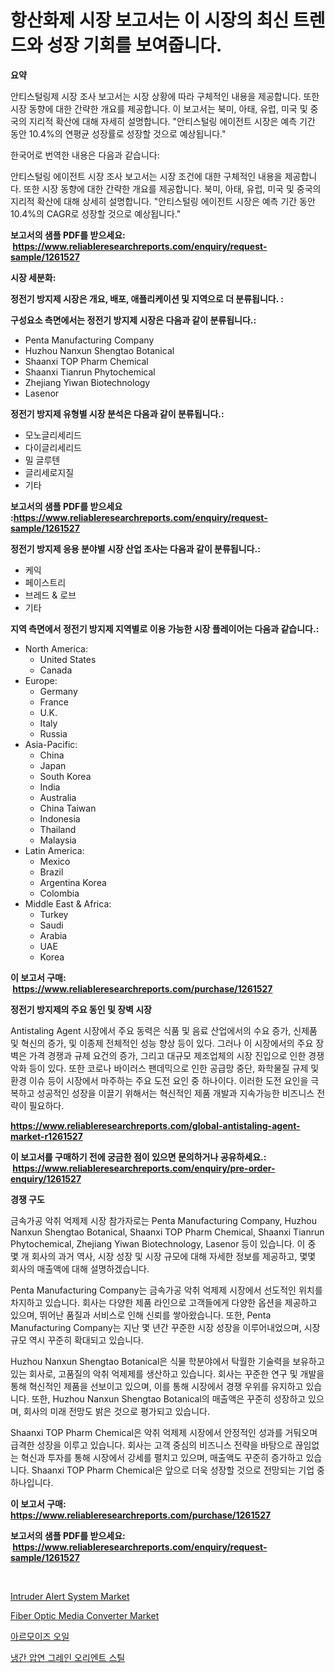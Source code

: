 <p><h1>항산화제 시장 보고서는 이 시장의 최신 트렌드와 성장 기회를 보여줍니다.</h1></p><p><strong>요약</strong></p>
<p><p>안티스털링제 시장 조사 보고서는 시장 상황에 따라 구체적인 내용을 제공합니다. 또한 시장 동향에 대한 간략한 개요를 제공합니다. 이 보고서는 북미, 아태, 유럽, 미국 및 중국의 지리적 확산에 대해 자세히 설명합니다. "안티스털링 에이전트 시장은 예측 기간 동안 10.4%의 연평균 성장률로 성장할 것으로 예상됩니다." </p><p>한국어로 번역한 내용은 다음과 같습니다: </p><p>안티스털링 에이전트 시장 조사 보고서는 시장 조건에 대한 구체적인 내용을 제공합니다. 또한 시장 동향에 대한 간략한 개요를 제공합니다. 북미, 아태, 유럽, 미국 및 중국의 지리적 확산에 대해 상세히 설명합니다. "안티스털링 에이전트 시장은 예측 기간 동안 10.4%의 CAGR로 성장할 것으로 예상됩니다."</p></p>
<p><strong>보고서의 샘플 PDF를 받으세요: &nbsp;<a href="https://www.reliableresearchreports.com/enquiry/request-sample/1261527">https://www.reliableresearchreports.com/enquiry/request-sample/1261527</a></strong></p>
<p><strong>시장 세분화:</strong></p>
<p><strong> 정전기 방지제 시장은 개요, 배포, 애플리케이션 및 지역으로 더 분류됩니다. :</strong></p>
<p><strong>구성요소 측면에서는 정전기 방지제 시장은 다음과 같이 분류됩니다.:</strong></p>
<p><ul><li>Penta Manufacturing Company</li><li>Huzhou Nanxun Shengtao Botanical</li><li>Shaanxi TOP Pharm Chemical</li><li>Shaanxi Tianrun Phytochemical</li><li>Zhejiang Yiwan Biotechnology</li><li>Lasenor</li></ul></p>
<p><strong> 정전기 방지제 유형별 시장 분석은 다음과 같이 분류됩니다.:</strong></p>
<p><ul><li>모노글리세리드</li><li>다이글리세리드</li><li>밀 글루텐</li><li>글리세로지질</li><li>기타</li></ul></p>
<p><strong>보고서의 샘플 PDF를 받으세요 :<a href="https://www.reliableresearchreports.com/enquiry/request-sample/1261527">https://www.reliableresearchreports.com/enquiry/request-sample/1261527</a></strong></p>
<p><strong> 정전기 방지제 응용 분야별 시장 산업 조사는 다음과 같이 분류됩니다.:</strong></p>
<p><ul><li>케익</li><li>페이스트리</li><li>브레드 & 로브</li><li>기타</li></ul></p>
<p><strong>지역 측면에서 정전기 방지제 지역별로 이용 가능한 시장 플레이어는 다음과 같습니다.:</strong></p>
<p><ul>
    <li>
        North America:
        <ul>
            <li>United States</li>
            <li>Canada</li>
        </ul>
    </li>
    <li>
        Europe:
        <ul>
            <li>Germany</li>
            <li>France</li>
            <li>U.K.</li>
            <li>Italy</li>
            <li>Russia</li>
        </ul>
    </li>
    <li>
        Asia-Pacific:
        <ul>
            <li>China</li>
            <li>Japan</li>
            <li>South Korea</li>
            <li>India</li>
            <li>Australia</li>
            <li>China Taiwan</li>
            <li>Indonesia</li>
            <li>Thailand</li>
            <li>Malaysia</li>
        </ul>
    </li>
    <li>
        Latin America:
        <ul>
            <li>Mexico</li>
            <li>Brazil</li>
            <li>Argentina Korea</li>
            <li>Colombia</li>
        </ul>
    </li>
    <li>
        Middle East & Africa:
        <ul>
            <li>Turkey</li>
            <li>Saudi</li>
            <li>Arabia</li>
            <li>UAE</li>
            <li>Korea</li>
        </ul>
    </li>
    </ul></p>
<p><strong>이 보고서 구매: &nbsp;<a href="https://www.reliableresearchreports.com/purchase/1261527">https://www.reliableresearchreports.com/purchase/1261527</a></strong></p>
<p><strong>정전기 방지제의 주요 동인 및 장벽 시장</strong></p>
<p><p>Antistaling Agent 시장에서 주요 동력은 식품 및 음료 산업에서의 수요 증가, 신제품 및 혁신의 증가, 및 이종제 전체적인 성능 향상 등이 있다. 그러나 이 시장에서의 주요 장벽은 가격 경쟁과 규제 요건의 증가, 그리고 대규모 제조업체의 시장 진입으로 인한 경쟁 악화 등이 있다. 또한 코로나 바이러스 팬데믹으로 인한 공급망 중단, 화학물질 규제 및 환경 이슈 등이 시장에서 마주하는 주요 도전 요인 중 하나이다. 이러한 도전 요인을 극복하고 성공적인 성장을 이끌기 위해서는 혁신적인 제품 개발과 지속가능한 비즈니스 전략이 필요하다.</p></p>
<p><strong><a href="https://www.reliableresearchreports.com/global-antistaling-agent-market-r1261527">https://www.reliableresearchreports.com/global-antistaling-agent-market-r1261527</a></strong></p>
<p><strong>이 보고서를 구매하기 전에 궁금한 점이 있으면 문의하거나 공유하세요.: &nbsp;<a href="https://www.reliableresearchreports.com/enquiry/pre-order-enquiry/1261527">https://www.reliableresearchreports.com/enquiry/pre-order-enquiry/1261527</a></strong></p>
<p><strong>경쟁 구도</strong></p>
<p><p>금속가공 악취 억제제 시장 참가자로는 Penta Manufacturing Company, Huzhou Nanxun Shengtao Botanical, Shaanxi TOP Pharm Chemical, Shaanxi Tianrun Phytochemical, Zhejiang Yiwan Biotechnology, Lasenor 등이 있습니다. 이 중 몇 개 회사의 과거 역사, 시장 성장 및 시장 규모에 대해 자세한 정보를 제공하고, 몇몇 회사의 매출액에 대해 설명하겠습니다.</p><p>Penta Manufacturing Company는 금속가공 악취 억제제 시장에서 선도적인 위치를 차지하고 있습니다. 회사는 다양한 제품 라인으로 고객들에게 다양한 옵션을 제공하고 있으며, 뛰어난 품질과 서비스로 인해 신뢰를 쌓아왔습니다. 또한, Penta Manufacturing Company는 지난 몇 년간 꾸준한 시장 성장을 이루어내었으며, 시장 규모 역시 꾸준히 확대되고 있습니다.</p><p>Huzhou Nanxun Shengtao Botanical은 식물 학분야에서 탁월한 기술력을 보유하고 있는 회사로, 고품질의 악취 억제제를 생산하고 있습니다. 회사는 꾸준한 연구 및 개발을 통해 혁신적인 제품을 선보이고 있으며, 이를 통해 시장에서 경쟁 우위를 유지하고 있습니다. 또한, Huzhou Nanxun Shengtao Botanical의 매출액은 꾸준히 성장하고 있으며, 회사의 미래 전망도 밝은 것으로 평가되고 있습니다.</p><p>Shaanxi TOP Pharm Chemical은 악취 억제제 시장에서 안정적인 성과를 거둬오며 급격한 성장을 이루고 있습니다. 회사는 고객 중심의 비즈니스 전략을 바탕으로 끊임없는 혁신과 투자를 통해 시장에서 강세를 펼치고 있으며, 매출액도 꾸준히 증가하고 있습니다. Shaanxi TOP Pharm Chemical은 앞으로 더욱 성장할 것으로 전망되는 기업 중 하나입니다.</p></p>
<p><strong>이 보고서 구매: &nbsp; <a href="https://www.reliableresearchreports.com/purchase/1261527">https://www.reliableresearchreports.com/purchase/1261527</a></strong></p>
<p><strong>보고서의 샘플 PDF를 받으세요: &nbsp;<a href="https://www.reliableresearchreports.com/enquiry/request-sample/1261527">https://www.reliableresearchreports.com/enquiry/request-sample/1261527</a></strong><strong></strong></p>
<p>&nbsp;</p>
<p><p><a href="https://github.com/edytherolanlouisejk1miz0wig/Market-Research-Report-List-2/blob/main/intruder-alert-system-market.md">Intruder Alert System Market</a></p><p><a href="https://github.com/peachesmcdowel1/Market-Research-Report-List-2/blob/main/fiber-optic-media-converter-market.md">Fiber Optic Media Converter Market</a></p><p><a href="https://github.com/LanceOlsotn8978/Market-Research-Report-List-1/blob/main/428621618596.md">아르모이즈 오일</a></p><p><a href="https://github.com/Madalyell456456/Market-Research-Report-List-1/blob/main/354308418595.md">냉간 압연 그레인 오리엔트 스틸</a></p></p>